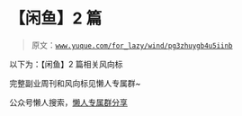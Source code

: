 # 【闲鱼】2 篇

> 原文：[`www.yuque.com/for_lazy/wind/pg3zhuygb4u5iinb`](https://www.yuque.com/for_lazy/wind/pg3zhuygb4u5iinb)

以下为：【闲鱼】2 篇相关风向标

完整副业周刊和风向标见懒人专属群~

公众号懒人搜索，[懒人专属群分享](https://lazybook.fun/#/blog/group)
